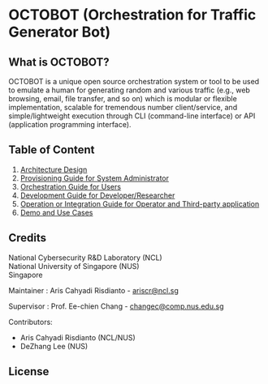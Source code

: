 # OCTOBOT (Orchestration for Traffic Generator Bot)

## What is OCTOBOT?

OCTOBOT is a unique open source orchestration system or tool to
be used to emulate a human for generating random and various traffic (e.g., web
browsing, email, file transfer, and so on) which is modular or flexible implementation,
scalable for tremendous number client/service, and simple/lightweight execution through
CLI (command-line interface) or API (application programming interface).

## Table of Content

1. [Architecture Design](Docs/README.md)
2. [Provisioning Guide for System Administrator](Octo-Pro/README.md)
3. [Orchestration Guide for Users](Octo-Play/README.md)
4. [Development Guide for Developer/Researcher](Octo-Bot/README.md)
5. [Operation or Integration Guide for Operator and Third-party application](Octo-App/README.md)
6. [Demo and Use Cases](Docs/Examples.md)


## Credits

National Cybersecurity R&D Laboratory (NCL)\
National University of Singapore (NUS)\
Singapore

Maintainer : Aris Cahyadi Risdianto - ariscr@ncl.sg
 
Supervisor : Prof. Ee-chien Chang - changec@comp.nus.edu.sg
 
Contributors:
- Aris Cahyadi Risdianto (NCL/NUS)
- DeZhang Lee (NUS)

## License
